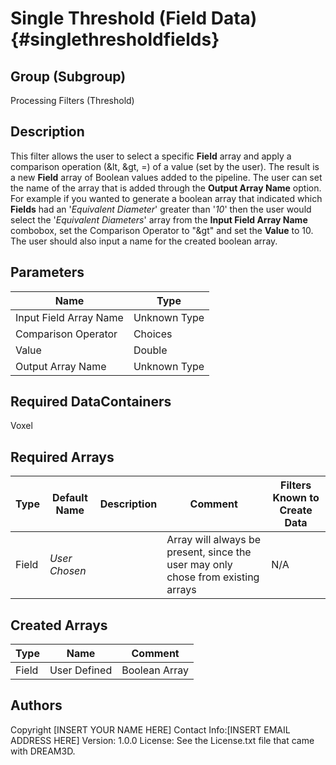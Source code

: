Single Threshold (Field Data) {#singlethresholdfields}
======

## Group (Subgroup) ##
Processing Filters (Threshold)

## Description ##
This filter allows the user to select a specific **Field** array and apply a comparison operation (&lt, &gt, =) of a
 value (set by the user). The result is a new **Field** array of Boolean values added to the pipeline. The user can set
 the name of the array that is added through the __Output Array Name__ option.
 For example if you wanted to generate a boolean array that indicated which **Fields** had an '_Equivalent Diameter_' greater
 than '_10_' then the user would select the '_Equivalent Diameters_' array from the __Input Field Array Name__ combobox,
 set the Comparison Operator to "&gt" and set the __Value__ to 10. The user should also input a name for the created
 boolean array.


## Parameters ##

| Name | Type |
|------|------|
| Input Field Array Name | Unknown Type |
| Comparison Operator | Choices |
| Value | Double |
| Output Array Name | Unknown Type |

## Required DataContainers ##
Voxel

## Required Arrays ##

| Type | Default Name | Description | Comment | Filters Known to Create Data
|------|--------------|-------------|---------|-----|
| Field | *User Chosen* |  | Array will always be present, since the user may only chose from existing arrays | N/A |

## Created Arrays ##

| Type | Name | Comment |
|------|------|---------|
| Field | User Defined | Boolean Array |



## Authors ##

Copyright [INSERT YOUR NAME HERE]
Contact Info:[INSERT EMAIL ADDRESS HERE]
Version: 1.0.0
License: See the License.txt file that came with DREAM3D.


